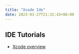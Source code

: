 ```yaml
---
title: "Xcode Ide"
date: 2023-03-27T21:31:43+08:00
---
```


## IDE Tutorials

* [Xcode overview](https://www.cnblogs.com/lxlx1798/p/9369458.html)

